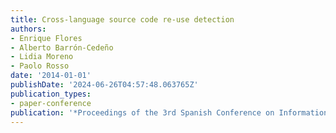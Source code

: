 ```yaml
---
title: Cross-language source code re-use detection
authors:
- Enrique Flores
- Alberto Barrón-Cedeño
- Lidia Moreno
- Paolo Rosso
date: '2014-01-01'
publishDate: '2024-06-26T04:57:48.063765Z'
publication_types:
- paper-conference
publication: '*Proceedings of the 3rd Spanish Conference on Information Retrieval*'
---
```

